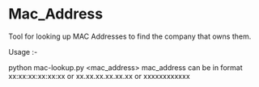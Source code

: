 # Mac_Address

Tool for looking up MAC Addresses to find the company that owns them.

Usage :-

  python mac-lookup.py <mac_address>
  mac_address can be in format xx:xx:xx:xx:xx:xx or xx.xx.xx.xx.xx.xx or xxxxxxxxxxxx
  

